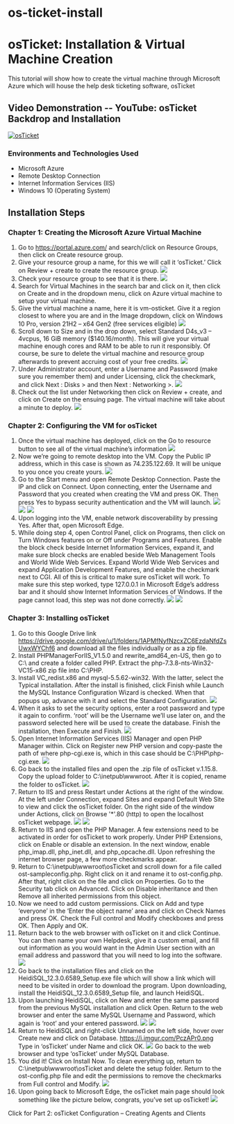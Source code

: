 # os-ticket-install

# osTicket: Installation & Virtual Machine Creation
This tutorial will show how to create the virtual machine through Microsoft Azure which will house the help desk ticketing software, osTicket

## Video Demonstration -- YouTube: osTicket Backdrop and Installation
[![osTicket](http://i.imgur.com/rnBht8B.png)](http://youtu.be/FpdC_98Ekgs)

### Environments and Technologies Used
+ Microsoft Azure
+ Remote Desktop Connection
+	Internet Information Services (IIS)
+	Windows 10 (Operating System)


## Installation Steps
### Chapter 1: Creating the Microsoft Azure Virtual Machine
1.	Go to https://portal.azure.com/ and search/click on Resource Groups, then click on Create resource group.
2.	Give your resource group a name, for this we will call it ‘osTicket.’ Click on Review + create to create the resource group. ![](https://i.imgur.com/RS42CI5.png)
3.	Check your resource group to see that it is there. ![](https://i.imgur.com/prG54jp.png)
4.	Search for Virtual Machines in the search bar and click on it, then click on Create and in the dropdown menu, click on Azure virtual machine to setup your virtual machine.
5.	Give the virtual machine a name, here it is vm-osticket. Give it a region closest to where you are and in the Image dropdown, click on Windows 10 Pro, version 21H2 – x64 Gen2 (free services eligible) ![](https://i.imgur.com/VUsmK9w.png)
6.	Scroll down to Size and in the drop down, select Standard D4s_v3 – 4vcpus, 16 GiB memory ($140.16/month). This will give your virtual machine enough cores and RAM to be able to run it responsibly. Of course, be sure to delete the virtual machine and resource group afterwards to prevent accruing cost of your free credits. ![](https://i.imgur.com/y4F5EuX.png)
7.	Under Administrator account, enter a Username and Password (make sure you remember them) and under Licensing, click the checkmark, and click Next : Disks >  and then Next : Networking >. 
![](https://i.imgur.com/ucY0LFK.png)
8.	Check out the list under Networking then click on Review + create, and click on Create on the ensuing page. The virtual machine will take about a minute to deploy. ![](https://i.imgur.com/Qdu0Lyv.png)

### Chapter 2: Configuring the VM for osTicket
1.	Once the virtual machine has deployed, click on the Go to resource button to see all of the virtual machine’s information ![](https://i.imgur.com/ceogmYP.png)
2.	Now we’re going to remote desktop into the VM. Copy the Public IP address, which in this case is shown as 74.235.122.69. It will be unique to you once you create yours. ![](https://i.imgur.com/6r8J3pm.png)
3.	Go to the Start menu and open Remote Desktop Connection. Paste the IP and click on Connect. Upon connecting, enter the Username and Password that you created when creating the VM and press OK. Then press Yes to bypass security authentication and the VM will launch. ![](https://i.imgur.com/2KmcenT.png) ![](https://i.imgur.com/Xs5HkQM.png) ![](https://i.imgur.com/XY9nBAk.png)
4.	Upon logging into the VM, enable network discoverability by pressing Yes. After that, open Microsoft Edge.
5.	While doing step 4, open Control Panel, click on Programs, then click on Turn Windows features on or Off under Programs and Features. Enable the block check beside Internet Information Services, expand it, and make sure block checks are enabled beside Web Management Tools and World Wide Web Services. Expand World Wide Web Services and expand Application Development Features, and enable the checkmark next to CGI.
All of this is critical to make sure osTicket will work. To make sure this step worked, type 127.0.0.1 in Microsoft Edge’s address bar and it should show Internet Information Services of Windows. If the page cannot load, this step was not done correctly.
![](https://i.imgur.com/cWs3XoE.png) ![](https://i.imgur.com/WgH8z7U.png )

### Chapter 3: Installing osTicket
1.	Go to this Google Drive link https://drive.google.com/drive/u/1/folders/1APMfNyfNzcxZC6EzdaNfdZsUwxWYChf6 and download all the files individually or as a zip file.
2.	Install PHPManagerForIIS_V1.5.0 and rewrite_amd64_en-US, then go to C:\ and create a folder called PHP. Extract the php-7.3.8-nts-Win32-VC15-x86 zip file into C:\PHP.
3.	Install VC_redist.x86 and mysql-5.5.62-win32. With the latter, select the Typical installation. After the install is finished, click Finish while Launch the MySQL Instance Configuration Wizard is checked. When that popups up, advance with it and select the Standard Configuration. ![](https://i.imgur.com/vL0wv4R.png)
4.	When it asks to set the security options, enter a root password and type it again to confirm. ‘root’ will be the Username we’ll use later on, and the password selected here will be used to create the database. Finish the installation, then Execute and Finish. ![](https://i.imgur.com/WB0vc15.png)
5.	Open Internet Information Services (IIS) Manager and open PHP Manager within. Click on Register new PHP version and copy-paste the path of where php-cgi.exe is, which in this case should be C:\PHP\php-cgi.exe. ![](https://i.imgur.com/pybLKhh.png)
6.	Go back to the installed files and open the .zip file of osTicket v.1.15.8. Copy the upload folder to C:\inetpub\wwwroot. After it is copied, rename the folder to osTicket. ![](https://i.imgur.com/YBVY6Qi.png)
7.	Return to IIS and press Restart under Actions at the right of the window. At the left under Connection, expand Sites and expand Default Web Site to view and click the osTicket folder. On the right side of the window under Actions, click on Browse '\*'.80 (http) to open the localhost osTicket webpage. ![](https://i.imgur.com/2tHXfz8.png) ![](https://i.imgur.com/DVUpSoP.png)
8.	Return to IIS and open the PHP Manager. A few extensions need to be activated in order for osTicket to work properly. Under PHP Extensions, click on Enable or disable an extension. In the next window, enable php_imap.dll, php_inet.dll, and php_opcache.dll. Upon refreshing the internet browser page, a few more checkmarks appear.
9.	Return to C:\inetpub\wwwroot\osTicket and scroll down for a file called ost-sampleconfig.php. Right click on it and rename it to ost-config.php. After that, right click on the file and click on Properties. Go to the Security tab click on Advanced. Click on Disable inheritance and then Remove all inherited permissions from this object.
10.	Now we need to add custom permissions. Click on Add and type ‘everyone’ in the ‘Enter the object name’ area and click on Check Names and press OK. Check the Full control and Modify checkboxes and press OK. Then Apply and OK.
11.	Return back to the web browser with osTicket on it and click Continue. You can then name your own Helpdesk, give it a custom email, and fill out information as you would want in the Admin User section with an email address and password that you will need to log into the software. ![](https://i.imgur.com/M2F2pRV.png)
12.	Go back to the installation files and click on the HeidiSQL_12.3.0.6589_Setup.exe file which will show a link which will need to be visited in order to download the program. Upon downloading, install the HeidiSQL_12.3.0.6589_Setup file, and launch HeidiSQL.
13.	Upon launching HeidiSQL, click on New and enter the same password from the previous MySQL installation and click Open. Return to the web browser and enter the same MySQL Username and Password, which again is ‘root’ and your entered password. ![](https://i.imgur.com/LWZipba.png) ![](https://i.imgur.com/1WnetbU.png)
14.	Return to HeidiSQL and right-click Unnamed on the left side, hover over Create new and click on Database. https://i.imgur.com/PczAPr0.png Type in ‘osTicket’ under Name and click OK. 
![](https://i.imgur.com/UgfOm2k.png)
Go back to the web browser and type ‘osTicket’ under MySQL Database.
15.	You did it! Click on Install Now. To clean everything up, return to C:\inetpub\wwwroot\osTicket and delete the setup folder. Return to the ost-config.php file and edit the permissions to remove the checkmarks from Full control and Modify. ![](https://i.imgur.com/UypVMRq.png)
16.	Upon going back to Microsoft Edge, the osTicket main page should look something like the picture below, congrats, you’ve set up osTicket! ![](https://i.imgur.com/AF6VwUs.png)


Click for Part 2: osTicket Configuration – Creating Agents and Clients
